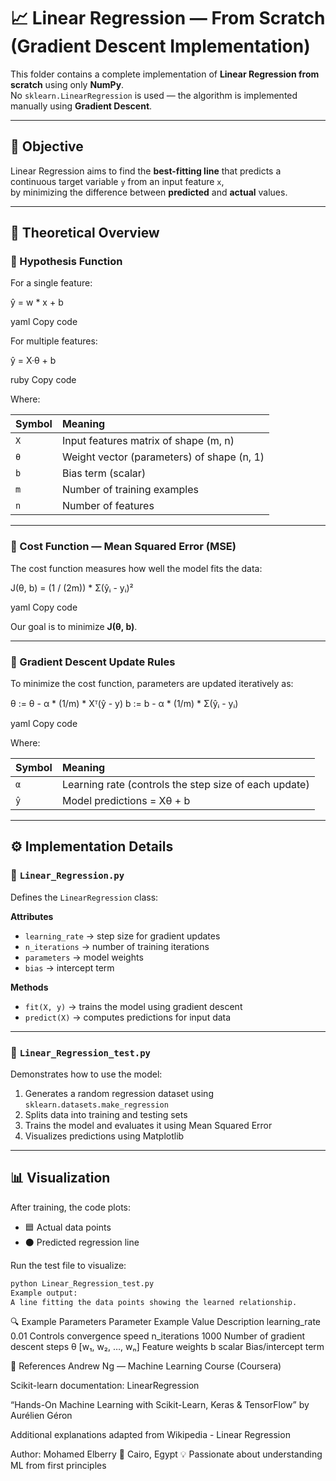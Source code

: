 # 📈 Linear Regression — From Scratch (Gradient Descent Implementation)

This folder contains a complete implementation of **Linear Regression from scratch** using only **NumPy**.  
No `sklearn.LinearRegression` is used — the algorithm is implemented manually using **Gradient Descent**.

---

## 🎯 Objective

Linear Regression aims to find the **best-fitting line** that predicts a continuous target variable `y` from an input feature `x`,  
by minimizing the difference between **predicted** and **actual** values.

---

## 🧠 Theoretical Overview

### 🔹 Hypothesis Function

For a single feature:

ŷ = w * x + b

yaml
Copy code

For multiple features:

ŷ = X·θ + b

ruby
Copy code

Where:

| Symbol | Meaning |
|:-------|:---------|
| `X` | Input features matrix of shape (m, n) |
| `θ` | Weight vector (parameters) of shape (n, 1) |
| `b` | Bias term (scalar) |
| `m` | Number of training examples |
| `n` | Number of features |

---

### 🔹 Cost Function — Mean Squared Error (MSE)

The cost function measures how well the model fits the data:

J(θ, b) = (1 / (2m)) * Σ(ŷᵢ - yᵢ)²

yaml
Copy code

Our goal is to minimize **J(θ, b)**.

---

### 🔹 Gradient Descent Update Rules

To minimize the cost function, parameters are updated iteratively as:

θ := θ - α * (1/m) * Xᵀ(ŷ - y)
b := b - α * (1/m) * Σ(ŷᵢ - yᵢ)

yaml
Copy code

Where:

| Symbol | Meaning |
|:-------|:---------|
| `α` | Learning rate (controls the step size of each update) |
| `ŷ` | Model predictions = Xθ + b |

---

## ⚙️ Implementation Details

### 🔸 `Linear_Regression.py`

Defines the `LinearRegression` class:

**Attributes**
- `learning_rate` → step size for gradient updates  
- `n_iterations` → number of training iterations  
- `parameters` → model weights  
- `bias` → intercept term  

**Methods**
- `fit(X, y)` → trains the model using gradient descent  
- `predict(X)` → computes predictions for input data  

---

### 🔸 `Linear_Regression_test.py`

Demonstrates how to use the model:
1. Generates a random regression dataset using `sklearn.datasets.make_regression`
2. Splits data into training and testing sets
3. Trains the model and evaluates it using Mean Squared Error
4. Visualizes predictions using Matplotlib

---

## 📊 Visualization

After training, the code plots:
- 🟦 Actual data points  
- ⚫ Predicted regression line  

Run the test file to visualize:
```bash
python Linear_Regression_test.py
Example output:
A line fitting the data points showing the learned relationship.
```

🔍 Example Parameters
Parameter	Example Value	Description
learning_rate	0.01	Controls convergence speed
n_iterations	1000	Number of gradient descent steps
θ	[w₁, w₂, …, wₙ]	Feature weights
b	scalar	Bias/intercept term

🧾 References
Andrew Ng — Machine Learning Course (Coursera)

Scikit-learn documentation: LinearRegression

“Hands-On Machine Learning with Scikit-Learn, Keras & TensorFlow” by Aurélien Géron

Additional explanations adapted from Wikipedia - Linear Regression

Author: Mohamed Elberry
📍 Cairo, Egypt
💡 Passionate about understanding ML from first principles
